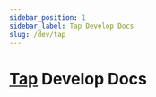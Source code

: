 ```yaml
---
sidebar_position: 1
sidebar_label: Tap Develop Docs
slug: /dev/tap
---
```


# [Tap](https://github.com/monun/tap/) Develop Docs